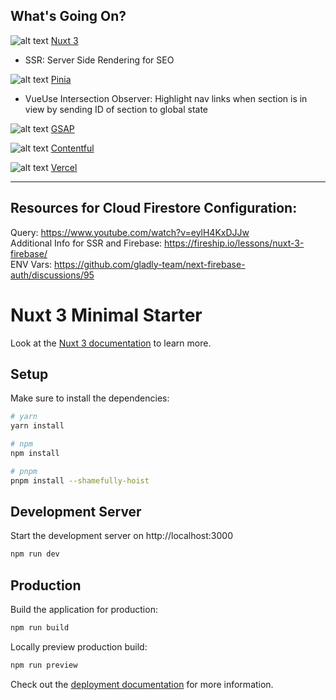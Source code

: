## What's Going On?
  
![alt text](https://lh4.googleusercontent.com/jaP_gX3L1VixTN7uQYN8or2XvOitlyiBVAFhhY9qZqmPM87oj-r3k2LnlH47vh-NvHg=w2400 "Nuxt 3") [Nuxt 3](https://nuxt.com/)
- SSR: Server Side Rendering for SEO

![alt text](https://lh4.googleusercontent.com/9u0FEJj40yjtmaIV8tNL7hdLNDhLnsDYB_QdqBH-SGPXVLjqsxU4-pR74EbrcEeeJLo=w2400 "Pinia") [Pinia](https://pinia.vuejs.org/)
- VueUse Intersection Observer: Highlight nav links when section is in view by sending ID of section to global state

![alt text](https://lh6.googleusercontent.com/aNQxUtMEztBjZePrAkL7KPWSXJazMGwnxMDXazxDO4BNh-4aw6YwkvtZGm-oR07mih8=w2400 "GSAP") [GSAP](https://greensock.com/)

![alt text](https://lh6.googleusercontent.com/FU5h_Q0As38kMoqvxtWEmzK10JkainV6PdkepauYdChfg4V_vFi4qpqc-hQnAch1PsU=w2400 "Contentful") [Contentful](https://www.contentful.com/)

![alt text](https://lh3.googleusercontent.com/P-ZUEk2nqRdojQZXEDr72g-2z92yxlwHwdfjYo2A_eu10pr6GjtmnftRKG3JSOcphV8=w2400 "Vercel") [Vercel](https://vercel.com/)

---

## Resources for Cloud Firestore Configuration:

Query: https://www.youtube.com/watch?v=eylH4KxDJJw \
Additional Info for SSR and Firebase: https://fireship.io/lessons/nuxt-3-firebase/ \
ENV Vars: https://github.com/gladly-team/next-firebase-auth/discussions/95

# Nuxt 3 Minimal Starter

Look at the [Nuxt 3 documentation](https://nuxt.com/docs/getting-started/introduction) to learn more.

## Setup

Make sure to install the dependencies:

```bash
# yarn
yarn install

# npm
npm install

# pnpm
pnpm install --shamefully-hoist
```

## Development Server

Start the development server on http://localhost:3000

```bash
npm run dev
```

## Production

Build the application for production:

```bash
npm run build
```

Locally preview production build:

```bash
npm run preview
```

Check out the [deployment documentation](https://nuxt.com/docs/getting-started/deployment) for more information.
